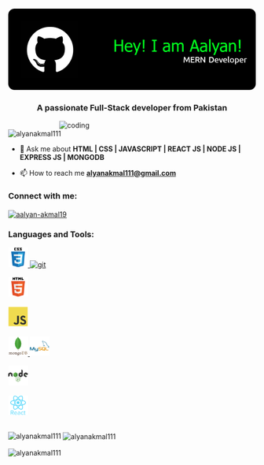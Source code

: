 ![Header](./github-header-image.png)

<h3 align="center">A passionate Full-Stack developer from Pakistan</h3>

<img align="right" alt="coding" width="400" src="https://cdn.dribbble.com/users/2131993/screenshots/4948736/thoughtworks-gif_dribbble.gif">

<p align="left"> <img src="https://komarev.com/ghpvc/?username=alyanakmal111&label=Profile%20views&color=0e75b6&style=flat" alt="alyanakmal111" /> </p>

- 💬 Ask me about **HTML | CSS | JAVASCRIPT | REACT JS | NODE JS | EXPRESS JS | MONGODB**

- 📫 How to reach me **alyanakmal111@gmail.com**

<h3 align="left">Connect with me:</h3>
<p align="left">
<a href="https://linkedin.com/in/aalyan-akmal19" target="blank"><img align="center" src="https://raw.githubusercontent.com/rahuldkjain/github-profile-readme-generator/master/src/images/icons/Social/linked-in-alt.svg" alt="aalyan-akmal19" height="25" width="35" /></a>
</p>
<h3 align="left">Languages and Tools:</h3>

<p align="left">
<a href="https://www.w3schools.com/css/" target="_blank" rel="noreferrer">
<img src="https://raw.githubusercontent.com/devicons/devicon/master/icons/css3/css3-original-wordmark.svg" alt="css3" width="40" height="40"/> </a> <a href="https://git-scm.com/" target="_blank" rel="noreferrer">
<img src="https://www.vectorlogo.zone/logos/git-scm/git-scm-icon.svg" alt="git" width="40" height="40"/>
</a>
<br><br>
<a href="https://www.w3.org/html/" target="_blank" rel="noreferrer">
<img src="https://raw.githubusercontent.com/devicons/devicon/master/icons/html5/html5-original-wordmark.svg" alt="html5" width="40" height="40"/>
</a>
<br><br>
<a href="https://developer.mozilla.org/en-US/docs/Web/JavaScript" target="_blank" rel="noreferrer">
<img src="https://raw.githubusercontent.com/devicons/devicon/master/icons/javascript/javascript-original.svg" alt="javascript" width="40" height="40"/>
</a>
<br><br>
<a href="https://www.mongodb.com/" target="_blank" rel="noreferrer">
<img src="https://raw.githubusercontent.com/devicons/devicon/master/icons/mongodb/mongodb-original-wordmark.svg" alt="mongodb" width="40" height="40"/> </a> <a href="https://www.mysql.com/" target="_blank" rel="noreferrer"> 
<img src="https://raw.githubusercontent.com/devicons/devicon/master/icons/mysql/mysql-original-wordmark.svg" alt="mysql" width="40" height="40"/>
</a>
<br><br>
<a href="https://nodejs.org" target="_blank" rel="noreferrer"> 
<img src="https://raw.githubusercontent.com/devicons/devicon/master/icons/nodejs/nodejs-original-wordmark.svg" alt="nodejs" width="40" height="40"/>
</a>
<br><br>
<a href="https://reactjs.org/" target="_blank" rel="noreferrer"> <img src="https://raw.githubusercontent.com/devicons/devicon/master/icons/react/react-original-wordmark.svg" alt="react" width="40" height="40"/>
</a>
<br><br>
</p>



<p><img align="left" src="https://github-readme-stats.vercel.app/api/top-langs?username=alyanakmal111&theme=neon&show_icons=true&locale=en&layout=compact" alt="alyanakmal111" /></p>

<p>&nbsp;<img align="center" src="https://github-readme-stats.vercel.app/api?username=alyanakmal111&theme=neon&show_icons=true&locale=en" alt="alyanakmal111" /></p>



<p><img align="center" src="https://github-readme-streak-stats.herokuapp.com/?user=alyanakmal111&theme=neon" alt="alyanakmal111" /></p>
